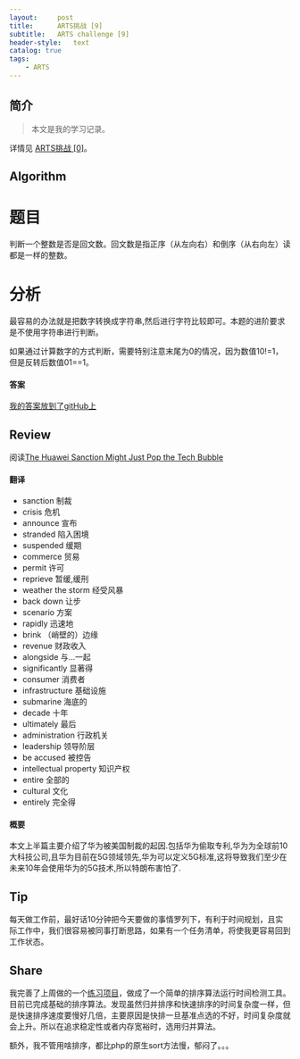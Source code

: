 ```yaml
---
layout:     post
title:      ARTS挑战 [9]
subtitle:   ARTS challenge [9]
header-style:   text
catalog: true
tags:
    - ARTS
---
```


## 简介
> 本文是我的学习记录。

详情见 [ARTS挑战 [0]](https://andongshen.com/2019/03/31/ARTS-0/)。

## Algorithm

# 题目

判断一个整数是否是回文数。回文数是指正序（从左向右）和倒序（从右向左）读都是一样的整数。

# 分析

最容易的办法就是把数字转换成字符串,然后进行字符比较即可。本题的进阶要求是不使用字符串进行判断。

如果通过计算数字的方式判断，需要特别注意末尾为0的情况，因为数值10!=1，但是反转后数值01==1。

#### 答案

[我的答案放到了gitHub上](https://github.com/AnthonySAD/leedcode/tree/master/Arithmetic/0009.PalindromeNumber)

## Review

阅读[The Huawei Sanction Might Just Pop the Tech Bubble](https://onezero.medium.com/the-huawei-sanction-might-just-pop-the-tech-bubble-f7e800e3174)

#### 翻译

- sanction 制裁
- crisis 危机
- announce 宣布
- stranded 陷入困境
- suspended 缓期
- commerce 贸易
- permit 许可
- reprieve 暂缓,缓刑
- weather the storm 经受风暴
- back down 让步
- scenario 方案
- rapidly 迅速地
- brink （峭壁的）边缘
- revenue 财政收入
- alongside 与...一起
- significantly 显著得
- consumer 消费者
- infrastructure 基础设施
- submarine 海底的
- decade 十年
- ultimately 最后
- administration 行政机关
- leadership 领导阶层
- be accused 被控告
- intellectual property 知识产权
- entire 全部的
- cultural 文化
- entirely 完全得

#### 概要

本文上半篇主要介绍了华为被美国制裁的起因.包括华为偷取专利,华为为全球前10大科技公司,且华为目前在5G领域领先,华为可以定义5G标准,这将导致我们至少在未来10年会使用华为的5G技术,所以特朗布害怕了.

## Tip

每天做工作前，最好话10分钟把今天要做的事情罗列下，有利于时间规划，且实际工作中，我们很容易被同事打断思路，如果有一个任务清单，将使我更容易回到工作状态。

## Share

我完善了上周做的一个[练习项目]()，做成了一个简单的排序算法运行时间检测工具。目前已完成基础的排序算法。发现虽然归并排序和快速排序的时间复杂度一样，但是快速排序速度要慢好几倍，主要原因是快排一旦基准点选的不好，时间复杂度就会上升。所以在追求稳定性或者内存宽裕时，选用归并算法。

额外，我不管用啥排序，都比php的原生sort方法慢，郁闷了。。。